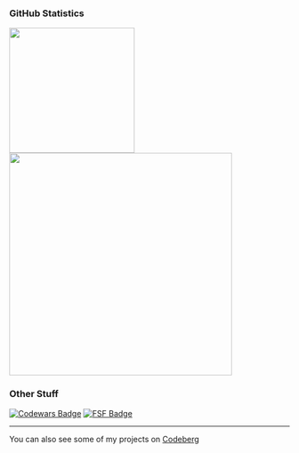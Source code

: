 ### GitHub Statistics
<a href="https://github.com/anuraghazra/github-readme-stats">
  <img height=225 align="center" src="https://github-readme-stats.vercel.app/api?username=marvhus&theme=gruvbox&show_icons=true&card_width=600">
  
  <img height=400 align="center" src="https://github-readme-stats.vercel.app/api/top-langs?username=marvhus&theme=gruvbox&layout=compact&langs_count=20&card_width=590&disable_animations=true">
</a>

### Other Stuff
[![Codewars Badge](https://www.codewars.com/users/marvhus/badges/large)](https://www.codewars.com/users/marvhus)
[![FSF Badge](https://static.fsf.org/nosvn/associate/crm/6024268.png)](https://www.fsf.org/)

___

<!-- Codeberg -->
You can also see some of my projects on [Codeberg](https://codeberg.org/marvhus)
